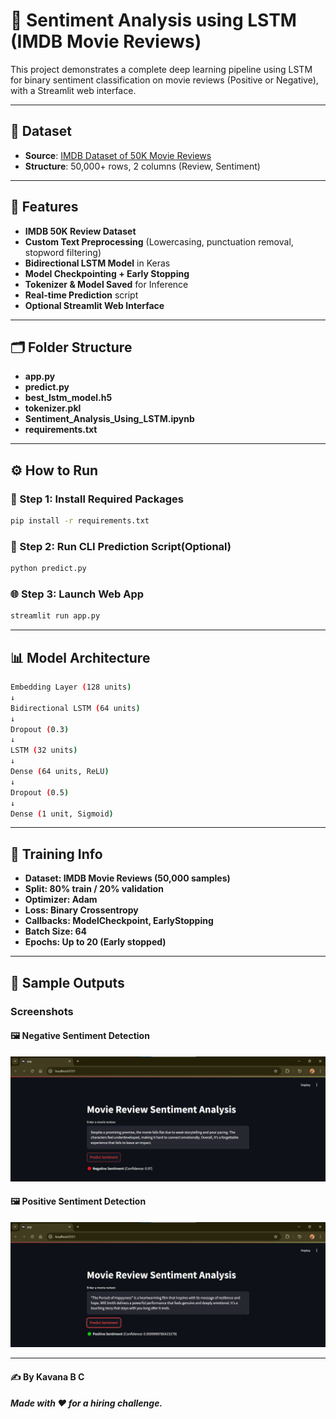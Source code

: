 # 🎯 Sentiment Analysis using LSTM (IMDB Movie Reviews)

This project demonstrates a complete deep learning pipeline using LSTM for binary sentiment classification on movie reviews (Positive or Negative), with a Streamlit web interface.

---

## 📁 Dataset

- **Source**: [IMDB Dataset of 50K Movie Reviews](https://www.kaggle.com/datasets/lakshmi25npathi/imdb-dataset-of-50k-movie-reviews)
- **Structure**: 50,000+ rows, 2 columns (Review, Sentiment)

---

## 📌 Features

- **IMDB 50K Review Dataset**  
- **Custom Text Preprocessing** (Lowercasing, punctuation removal, stopword filtering)
- **Bidirectional LSTM Model** in Keras
- **Model Checkpointing + Early Stopping**
- **Tokenizer & Model Saved** for Inference
- **Real-time Prediction** script
- **Optional Streamlit Web Interface**

---

## 🗂️ Folder Structure

- **app.py**  
- **predict.py**
- **best_lstm_model.h5**
- **tokenizer.pkl**
- **Sentiment_Analysis_Using_LSTM.ipynb**
- **requirements.txt**
  
---  

## ⚙️ How to Run

### 🔧 Step 1: Install Required Packages

```bash
pip install -r requirements.txt
 ``` 

### 📁 Step 2: Run CLI Prediction Script(Optional)

```bash
python predict.py
```

### 🌐 Step 3: Launch Web App

```bash
streamlit run app.py
```
---

## 📊 Model Architecture
``` bash
Embedding Layer (128 units)
↓
Bidirectional LSTM (64 units)
↓
Dropout (0.3)
↓
LSTM (32 units)
↓
Dense (64 units, ReLU)
↓
Dropout (0.5)
↓
Dense (1 unit, Sigmoid)
```
---

## 🔁 Training Info

- **Dataset: IMDB Movie Reviews (50,000 samples)**
- **Split: 80% train / 20% validation**
- **Optimizer: Adam**
- **Loss: Binary Crossentropy**
- **Callbacks: ModelCheckpoint, EarlyStopping**
- **Batch Size: 64**
- **Epochs: Up to 20 (Early stopped)**

---

## 🧪 Sample Outputs

### Screenshots

#### 🖼️ Negative Sentiment Detection
![Neg_Review](screenshots/Negative_Review.png)

#### 🖼️ Positive Sentiment Detection
![Pos_Review](screenshots/Postive_Review.png)

---

#### ✍️ By Kavana B C 
##### Made with ❤️ for a hiring challenge.
